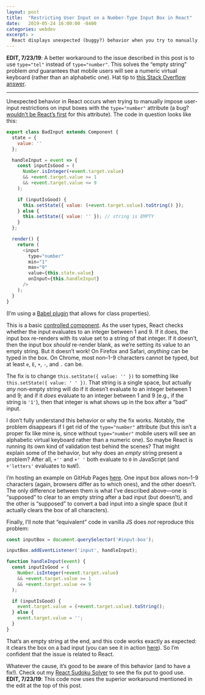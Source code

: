 ```yaml
---
layout: post
title:  "Restricting User Input on a Number-Type Input Box in React"
date:   2019-05-24 16:00:00 -0400
categories: webdev
excerpt: >
  React displays unexpected (buggy?) behavior when you try to manually impose user-input restrictions on input boxes with the <code>type="number"</code> attribute. In this post I demonstrate the problem and provide a fix.
---
```

**EDIT, 7/23/19**: A better workaround to the issue described in this post is to use `type="tel"` instead of `type="number"`. This solves the “empty string” problem *and* guarantees that mobile users will see a numeric virtual keyboard (rather than an alphabetic one). Hat tip to [this Stack Overflow answer](https://stackoverflow.com/a/50668256/11072309).

***

Unexpected behavior in React occurs when trying to manually impose user-input restrictions on input boxes with the `type="number"` attribute (a bug? [wouldn’t be React’s first](https://github.com/facebook/react/pull/7359#event-1017024857) for this attribute). The code in question looks like this:

```javascript
export class BadInput extends Component {
  state = {
    value: ''
  };

  handleInput = event => {
    const inputIsGood = (
      Number.isInteger(+event.target.value)
      && +event.target.value >= 1
      && +event.target.value <= 9
    );

    if (inputIsGood) {
      this.setState({ value: (+event.target.value).toString() });
    } else {
      this.setState({ value: '' }); // string is EMPTY
    }
  };

  render() {
    return (
      <input
        type="number"
        min="1"
        max="9"
        value={this.state.value}
        onInput={this.handleInput}
      />
    );
  }
}
```

(I’m using a [Babel plugin](https://babeljs.io/docs/en/babel-plugin-proposal-class-properties) that allows for class properties).

This is a basic [controlled component](https://reactjs.org/docs/forms.html#controlled-components). As the user types, React checks whether the input evaluates to an integer between 1 and 9. If it does, the input box re-renders with its value set to a string of that integer. If it doesn’t, then the input box *should* re-render blank, as we’re setting its value to an empty string. But it doesn’t work! On Firefox and Safari, *anything* can be typed in the box. On Chrome, most non&ndash;1-9 characters cannot be typed, but at least `e`, `E`, `+`, `-`, and `.` can be.

The fix is to change `this.setState({ value: '' })` to something like `this.setState({ value: ' ' })`. That string is a single space, but actually *any* non-empty string will do if it doesn’t evaluate to an integer between 1 and 9; and if it *does* evaluate to an integer between 1 and 9 (e.g., if the string is `'1'`), then that integer is what shows up in the box after a “bad” input.

I don’t fully understand this behavior or why the fix works. Notably, the problem disappears if I get rid of the `type="number"` attribute (but this isn’t a proper fix like mine is, since without `type="number"` mobile users will see an alphabetic virtual keyboard rather than a numeric one). So maybe React is running its own kind of validation test behind the scenes? That might explain some of the behavior, but why does an *empty* string present a problem? After all, `+''` and `+' '` both evaluate to `0` in JavaScript (and `+'letters'` evaluates to `NaN`!).

I’m hosting an example on GitHub Pages [here](https://michaelallenwarner.github.io/react-number-input-example/public/index.html). One input box allows non&ndash;1-9 characters (again, browsers differ as to which ones), and the other doesn’t. The only difference between them is what I’ve described above&mdash;one is “supposed” to clear to an empty string after a bad input (but doesn’t), and the other is “supposed” to convert a bad input into a single space (but it actually clears the box of all characters).

Finally, I’ll note that “equivalent” code in vanilla JS does *not* reproduce this problem:

```javascript
const inputBox = document.querySelector('#input-box');

inputBox.addEventListener('input', handleInput);

function handleInput(event) {
  const inputIsGood = (
    Number.isInteger(+event.target.value)
    && +event.target.value >= 1
    && +event.target.value <= 9
  );

  if (inputIsGood) {
    event.target.value = (+event.target.value).toString();
  } else {
    event.target.value = '';
  }
}
```

That’s an empty string at the end, and this code works exactly as expected: it clears the box on a bad input (you can see it in action [here](https://michaelallenwarner.github.io/react-number-input-example/public/vanilla.html)). So I’m confident that the issue is related to React.

Whatever the cause, it’s good to be aware of this behavior (and to have a fix!). Check out my [React Sudoku Solver](https://github.com/MichaelAllenWarner/react-sudoku-solver) to see the fix put to good use. **EDIT, 7/23/19**: This code now uses the superior workaround mentioned in the edit at the top of this post.
